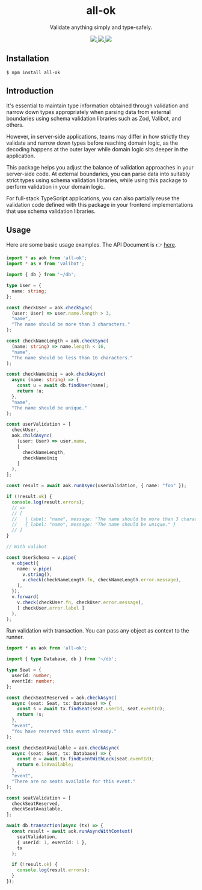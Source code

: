 <h1 align="center">all-ok</h1>
<p align="center">Validate anything simply and type-safely.</p>
<p align="center">
  <a href="https://github.com/oreshinya/all-ok/actions/workflows/check.yml">
    <img src="https://img.shields.io/github/actions/workflow/status/oreshinya/all-ok/check.yml?branch=main&logo=github&style=flat-square" />
  </a>
  <a href="https://opensource.org/licenses/MIT" rel="nofollow">
    <img src="https://img.shields.io/badge/License-MIT-brightgreen.svg?style=flat-square">
  </a>
  <a href="https://npmjs.org/package/all-ok" rel="nofollow">
    <img src="https://img.shields.io/npm/v/all-ok.svg?style=flat-square">
  </a>
</p>

## Installation

```
$ npm install all-ok
```

## Introduction

It's essential to maintain type information obtained through validation and narrow down types appropriately when parsing data from external boundaries using schema validation libraries such as Zod, Valibot, and others.

However, in server-side applications, teams may differ in how strictly they validate and narrow down types before reaching domain logic, as the decoding happens at the outer layer while domain logic sits deeper in the application.

This package helps you adjust the balance of validation approaches in your server-side code. At external boundaries, you can parse data into suitably strict types using schema validation libraries, while using this package to perform validation in your domain logic.

For full-stack TypeScript applications, you can also partially reuse the validation code defined with this package in your frontend implementations that use schema validation libraries.

## Usage

Here are some basic usage examples. The API Document is 👉 [here](https://github.com/oreshinya/all-ok/tree/main/docs).

```ts
import * as aok from 'all-ok';
import * as v from 'valibot';

import { db } from '~/db';

type User = {
  name: string;
};

const checkUser = aok.checkSync(
  (user: User) => user.name.length > 3,
  "name",
  "The name should be more than 3 characters."
);

const checkNameLength = aok.checkSync(
  (name: string) => name.length < 16,
  "name",
  "The name should be less than 16 characters."
);

const checkNameUniq = aok.checkAsync(
  async (name: string) => {
    const u = await db.findUser(name);
    return !u;
  },
  "name",
  "The name should be unique."
);

const userValidation = [
  checkUser,
  aok.childAsync(
    (user: User) => user.name,
    [
      checkNameLength,
      checkNameUniq
    ]
  ),
];

const result = await aok.runAsync(userValidation, { name: "foo" });

if (!result.ok) {
  console.log(result.errors);
  // =>
  // [
  //   { label: "name", message: "The name should be more than 3 characters." },
  //   { label: "name", message: "The name should be unique." }
  // ]
}

// With valibot

const UserSchema = v.pipe(
  v.object({
    name: v.pipe(
      v.string(),
      v.check(checkNameLength.fn, checkNameLength.error.message),
    ),
  }),
  v.forward(
    v.check(checkUser.fn, checkUser.error.message),
    [ checkUser.error.label ]
  ),
);
```

Run validation with transaction. You can pass any object as context to the runner.

```ts
import * as aok from 'all-ok';

import { type Database, db } from '~/db';

type Seat = {
  userId: number;
  eventId: number;
};

const checkSeatReserved = aok.checkAsync(
  async (seat: Seat, tx: Database) => {
    const s = await tx.findSeat(seat.userId, seat.eventId);
    return !s;
  },
  "event",
  "You have reserved this event already."
);

const checkSeatAvailable = aok.checkAsync(
  async (seat: Seat, tx: Database) => {
    const e = await tx.findEventWithLock(seat.eventId);
    return e.isAvailable;
  },
  "event",
  "There are no seats available for this event."
);

const seatValidation = [
  checkSeatReserved,
  checkSeatAvailable,
];

await db.transaction(async (tx) => {
  const result = await aok.runAsyncWithContext(
    seatValidation,
    { userId: 1, eventId: 1 },
    tx
  );

  if (!result.ok) {
    console.log(result.errors);
  }
});
```
